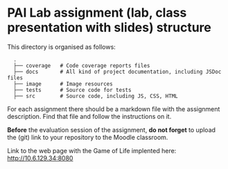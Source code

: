 # PAI Lab assignment (lab, class presentation with slides) structure

This directory is organised as follows:

      .
      ├── coverage   # Code coverage reports files
      ├── docs       # All kind of project documentation, including JSDoc files
      ├── image      # Image resources
      ├── tests      # Source code for tests
      ├── src        # Source code, including JS, CSS, HTML

For each assignment there should be a markdown file with the assignment description.
Find that file and follow the instructions on it.

**Before** the evaluation session of the assignment, **do not forget** to upload the (git) link to your repository to the Moodle classroom.

Link to the web page with the Game of Life implented here: http://10.6.129.34:8080
